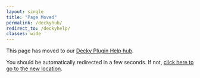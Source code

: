 ```yaml
---
layout: single
title: "Page Moved"
permalink: /deckyhub/
redirect_to: /deckyhelp/
classes: wide
---
```


This page has moved to our [Decky Plugin Help hub](/deckyhelp/).

You should be automatically redirected in a few seconds. If not, [click here to go to the new location](/deckyhelp/).